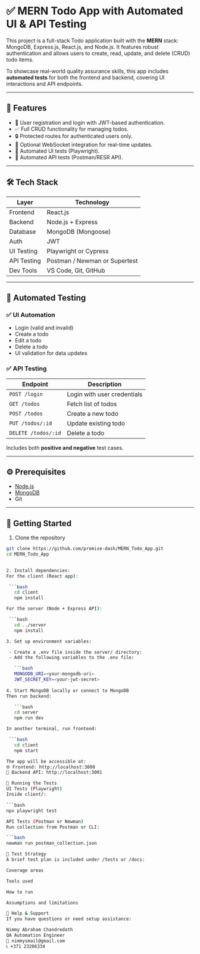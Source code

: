 # ✅ MERN Todo App with Automated UI & API Testing

This project is a full-stack Todo application built with the **MERN** stack: MongoDB, Express.js, React.js, and Node.js. It features robust authentication and allows users to create, read, update, and delete (CRUD) todo items.

To showcase real-world quality assurance skills, this app includes **automated tests** for both the frontend and backend, covering UI interactions and API endpoints.

---

## 🚀 Features

- 🔐 User registration and login with JWT-based authentication.
- ✅ Full CRUD functionality for managing todos.
- 🔒 Protected routes for authenticated users only.
- 🔁 Optional WebSocket integration for real-time updates.
- 🧪 Automated UI tests (Playwright).
- 🧪 Automated API tests (Postman/RESR API).

---

## 🛠️ Tech Stack

| Layer         | Technology         |
|---------------|--------------------|
| Frontend      | React.js           |
| Backend       | Node.js + Express  |
| Database      | MongoDB (Mongoose) |
| Auth          | JWT                |
| UI Testing    | Playwright or Cypress |
| API Testing   | Postman / Newman or Supertest |
| Dev Tools     | VS Code, Git, GitHub |

---

## 🧪 Automated Testing

### ✅ UI Automation
- Login (valid and invalid)
- Create a todo
- Edit a todo
- Delete a todo
- UI validation for data updates

### ✅ API Testing
| Endpoint       | Description                |
|----------------|----------------------------|
| `POST /login`  | Login with user credentials |
| `GET /todos`   | Fetch list of todos         |
| `POST /todos`  | Create a new todo           |
| `PUT /todos/:id` | Update existing todo      |
| `DELETE /todos/:id` | Delete a todo          |

Includes both **positive and negative** test cases.

---

## ⚙️ Prerequisites

- [Node.js](https://nodejs.org/)
- [MongoDB](https://www.mongodb.com/)
- Git

---

## 🧭 Getting Started

1. Clone the repository

```bash
git clone https://github.com/promise-dash/MERN_Todo_App.git
cd MERN_Todo_App

   
2. Install dependencies:
For the client (React app):

 ```bash
   cd client
   npm install

For the server (Node + Express API):

 ```bash
   cd ../server
   npm install

3. Set up environment variables:

 - Create a .env file inside the server/ directory:
 - Add the following variables to the .env file:

   ```bash
   MONGODB_URI=<your-mongodb-uri>
   JWT_SECRET_KEY=<your-jwt-secret>
 
4. Start MongoDB locally or connect to MongoDB 
Then run backend:

   ```bash
   cd server
   npm run dev

In another terminal, run frontend:

 ```bash
   cd client
   npm start

The app will be accessible at:
🌐 Frontend: http://localhost:3000
🔗 Backend API: http://localhost:3001

🧪 Running the Tests
UI Tests (Playwright)
Inside client/:

```bash
npx playwright test

API Tests (Postman or Newman)
Run collection from Postman or CLI:

```bash
newman run postman_collection.json

📄 Test Strategy
A brief test plan is included under /tests or /docs:

Coverage areas

Tools used

How to run

Assumptions and limitations

🙋 Help & Support
If you have questions or need setup assistance:

Nimmy Abraham Chandredath
QA Automation Engineer
📧 nimmysmail@gmail.com
📞 +371 23206334

